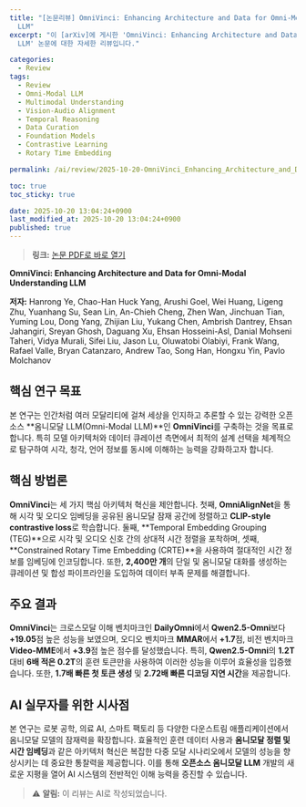 ```yaml
---
title: "[논문리뷰] OmniVinci: Enhancing Architecture and Data for Omni-Modal Understanding
  LLM"
excerpt: "이 [arXiv]에 게시한 'OmniVinci: Enhancing Architecture and Data for Omni-Modal Understanding
  LLM' 논문에 대한 자세한 리뷰입니다."

categories:
  - Review
tags:
  - Review
  - Omni-Modal LLM
  - Multimodal Understanding
  - Vision-Audio Alignment
  - Temporal Reasoning
  - Data Curation
  - Foundation Models
  - Contrastive Learning
  - Rotary Time Embedding

permalink: /ai/review/2025-10-20-OmniVinci_Enhancing_Architecture_and_Data_for_Omni-Modal_Understanding_LLM/

toc: true
toc_sticky: true

date: 2025-10-20 13:04:24+0900
last_modified_at: 2025-10-20 13:04:24+0900
published: true
---
```

> **링크:** [논문 PDF로 바로 열기](https://arxiv.org/abs/2510.15870)

**OmniVinci: Enhancing Architecture and Data for Omni-Modal Understanding LLM**

**저자:** Hanrong Ye, Chao-Han Huck Yang, Arushi Goel, Wei Huang, Ligeng Zhu, Yuanhang Su, Sean Lin, An-Chieh Cheng, Zhen Wan, Jinchuan Tian, Yuming Lou, Dong Yang, Zhijian Liu, Yukang Chen, Ambrish Dantrey, Ehsan Jahangiri, Sreyan Ghosh, Daguang Xu, Ehsan Hosseini-Asl, Danial Mohseni Taheri, Vidya Murali, Sifei Liu, Jason Lu, Oluwatobi Olabiyi, Frank Wang, Rafael Valle, Bryan Catanzaro, Andrew Tao, Song Han, Hongxu Yin, Pavlo Molchanov



## 핵심 연구 목표
본 연구는 인간처럼 여러 모달리티에 걸쳐 세상을 인지하고 추론할 수 있는 강력한 오픈소스 **옴니모달 LLM(Omni-Modal LLM)**인 **OmniVinci**를 구축하는 것을 목표로 합니다. 특히 모델 아키텍처와 데이터 큐레이션 측면에서 최적의 설계 선택을 체계적으로 탐구하여 시각, 청각, 언어 정보를 동시에 이해하는 능력을 강화하고자 합니다.

## 핵심 방법론
**OmniVinci**는 세 가지 핵심 아키텍처 혁신을 제안합니다. 첫째, **OmniAlignNet**을 통해 시각 및 오디오 임베딩을 공유된 옴니모달 잠재 공간에 정렬하고 **CLIP-style contrastive loss**로 학습합니다. 둘째, **Temporal Embedding Grouping (TEG)**으로 시각 및 오디오 신호 간의 상대적 시간 정렬을 포착하며, 셋째, **Constrained Rotary Time Embedding (CRTE)**을 사용하여 절대적인 시간 정보를 임베딩에 인코딩합니다. 또한, **2,400만 개**의 단일 및 옴니모달 대화를 생성하는 큐레이션 및 합성 파이프라인을 도입하여 데이터 부족 문제를 해결합니다.

## 주요 결과
**OmniVinci**는 크로스모달 이해 벤치마크인 **DailyOmni**에서 **Qwen2.5-Omni**보다 **+19.05**점 높은 성능을 보였으며, 오디오 벤치마크 **MMAR**에서 **+1.7**점, 비전 벤치마크 **Video-MME**에서 **+3.9**점 높은 점수를 달성했습니다. 특히, **Qwen2.5-Omni**의 **1.2T** 대비 **6배 적은 0.2T**의 훈련 토큰만을 사용하여 이러한 성능을 이루어 효율성을 입증했습니다. 또한, **1.7배 빠른 첫 토큰 생성** 및 **2.72배 빠른 디코딩 지연 시간**을 제공합니다.

## AI 실무자를 위한 시사점
본 연구는 로봇 공학, 의료 AI, 스마트 팩토리 등 다양한 다운스트림 애플리케이션에서 옴니모달 모델의 잠재력을 확장합니다. 효율적인 훈련 데이터 사용과 **옴니모달 정렬 및 시간 임베딩**과 같은 아키텍처 혁신은 복잡한 다중 모달 시나리오에서 모델의 성능을 향상시키는 데 중요한 통찰력을 제공합니다. 이를 통해 **오픈소스 옴니모달 LLM** 개발의 새로운 지평을 열어 AI 시스템의 전반적인 이해 능력을 증진할 수 있습니다.

> ⚠️ **알림:** 이 리뷰는 AI로 작성되었습니다.
